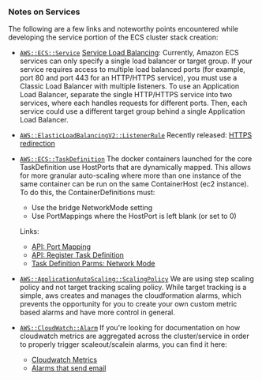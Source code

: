 ### Notes on Services

The following are a few links and noteworthy points encountered while developing the service portion of the ECS cluster stack creation:

- [`AWS::ECS::Service`](https://docs.aws.amazon.com/AWSCloudFormation/latest/UserGuide/aws-resource-ecs-service.html)
  [Service Load Balancing](https://docs.aws.amazon.com/AmazonECS/latest/developerguide/service-load-balancing.html): Currently, Amazon ECS services can only specify a single load balancer or target group. If your service requires access to multiple load balanced ports (for example, port 80 and port 443 for an HTTP/HTTPS service), you must use a Classic Load Balancer with multiple listeners. To use an Application Load Balancer, separate the single HTTP/HTTPS service into two services, where each handles requests for different ports. Then, each service could use a different target group behind a single Application Load Balancer.

- [`AWS::ElasticLoadBalancingV2::ListenerRule`](https://docs.aws.amazon.com/AWSCloudFormation/latest/UserGuide/aws-resource-elasticloadbalancingv2-listenerrule.html)
  Recently released: [HTTPS redirection](https://forums.aws.amazon.com/thread.jspa?threadID=286855&start=25&tstart=0)

- [`AWS::ECS::TaskDefinition`](https://docs.aws.amazon.com/AWSCloudFormation/latest/UserGuide/aws-resource-ecs-taskdefinition.html)
  The docker containers launched for the core TaskDefinition use HostPorts that are dynamically mapped. This allows for more granular auto-scaling where more than one instance of the same container can be run on the same ContainerHost (ec2 instance).
  To do this, the ContainerDefinitions must:

  - Use the bridge NetworkMode setting
  - Use PortMappings where the HostPort is left blank (or set to 0)

  Links:

  - [API: Port Mapping](https://docs.aws.amazon.com/AmazonECS/latest/APIReference/API_PortMapping.html)
  - [API: Register Task Definition](https://docs.aws.amazon.com/AmazonECS/latest/APIReference/API_RegisterTaskDefinition.html)
  - [Task Definition Parms: Network Mode](https://docs.aws.amazon.com/AmazonECS/latest/developerguide/task_definition_parameters.html#network_mode)

- [`AWS::ApplicationAutoScaling::ScalingPolicy`](https://docs.aws.amazon.com/AWSCloudFormation/latest/UserGuide/aws-resource-applicationautoscaling-scalingpolicy.html)
  We are using step scaling policy and not target tracking scaling policy. While target tracking is a simple, aws creates and manages the cloudformation alarms, which prevents the opportunity for you to create your own custom metric based alarms and have more control in general.

- [`AWS::CloudWatch::Alarm`](https://docs.aws.amazon.com/AWSCloudFormation/latest/UserGuide/aws-properties-cw-alarm.html)
  If you're looking for documentation on how cloudwatch metrics are aggregated across the cluster/service in order to properly trigger scaleout/scalein alarms, you can find it here:

  - [Cloudwatch Metrics](https://docs.aws.amazon.com/AmazonECS/latest/developerguide/cloudwatch-metrics.html)
  - [Alarms that send email](https://docs.aws.amazon.com/AmazonCloudWatch/latest/monitoring/AlarmThatSendsEmail.html)